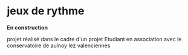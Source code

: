 # jeux de rythme

**En construction**

projet réalisé dans le cadre d'un projet Etudiant en association avec le conservatoire de aulnoy lez valenciennes
